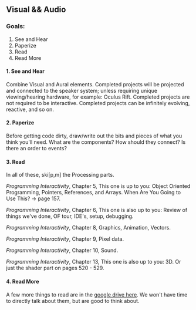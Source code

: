 ## Visual && Audio

### Goals:

1. See and Hear
2. Paperize
3. Read
4. Read More


#### 1. See and Hear
Combine Visual and Aural elements. Completed projects will be projected and connected to the speaker system; unless requiring unique viewing/hearing hardware, for example: Oculus Rift. Completed projects are not required to be interactive. Completed projects can be infinitely evolving, reactive, and so on.

#### 2. Paperize
Before getting code dirty, draw/write out the bits and pieces of what you think you'll need. What are the components? How should they connect? Is there an order to events? 

#### 3. Read
In all of these, ski[p,m] the Processing parts. 

_Programming Interactivity_, Chapter 5, This one is up to you: Object Oriented Programming, Pointers, References, and Arrays. When Are You Going to Use This?  -> page 157. 

_Programming Interactivity_, Chapter 6, This one is also up to you: Review of things we've done, OF tour, IDE's, setup, debugging. 

_Programming Interactivity_, Chapter 8, Graphics, Animation, Vectors. 

_Programming Interactivity_, Chapter 9, Pixel data. 

_Programming Interactivity_, Chapter 10, Sound. 

_Programming Interactivity_, Chapter 13, This one is also up to you: 3D. Or just the shader part on pages 520 - 529.

#### 4. Read More
A few more things to read are in the [google drive here](https://drive.google.com/folderview?id=0BwTG9v1wttXLV0UtZmJMNkVkRzA&usp=sharing). We won't have time to directly talk about them, but are good to think about. 